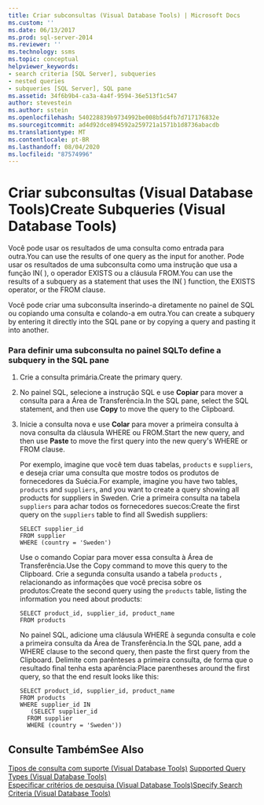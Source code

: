 ```yaml
---
title: Criar subconsultas (Visual Database Tools) | Microsoft Docs
ms.custom: ''
ms.date: 06/13/2017
ms.prod: sql-server-2014
ms.reviewer: ''
ms.technology: ssms
ms.topic: conceptual
helpviewer_keywords:
- search criteria [SQL Server], subqueries
- nested queries
- subqueries [SQL Server], SQL pane
ms.assetid: 34f6b9b4-ca3a-4a4f-9594-36e513f1c547
author: stevestein
ms.author: sstein
ms.openlocfilehash: 540228839b9734992be008b5d4fb7d717176832e
ms.sourcegitcommit: ad4d92dce894592a259721a1571b1d8736abacdb
ms.translationtype: MT
ms.contentlocale: pt-BR
ms.lasthandoff: 08/04/2020
ms.locfileid: "87574996"
---
```

# <a name="create-subqueries-visual-database-tools"></a><span data-ttu-id="022ea-102">Criar subconsultas (Visual Database Tools)</span><span class="sxs-lookup"><span data-stu-id="022ea-102">Create Subqueries (Visual Database Tools)</span></span>
  <span data-ttu-id="022ea-103">Você pode usar os resultados de uma consulta como entrada para outra.</span><span class="sxs-lookup"><span data-stu-id="022ea-103">You can use the results of one query as the input for another.</span></span> <span data-ttu-id="022ea-104">Pode usar os resultados de uma subconsulta como uma instrução que usa a função IN( ), o operador EXISTS ou a cláusula FROM.</span><span class="sxs-lookup"><span data-stu-id="022ea-104">You can use the results of a subquery as a statement that uses the IN( ) function, the EXISTS operator, or the FROM clause.</span></span>  
  
 <span data-ttu-id="022ea-105">Você pode criar uma subconsulta inserindo-a diretamente no painel de SQL ou copiando uma consulta e colando-a em outra.</span><span class="sxs-lookup"><span data-stu-id="022ea-105">You can create a subquery by entering it directly into the SQL pane or by copying a query and pasting it into another.</span></span>  
  
### <a name="to-define-a-subquery-in-the-sql-pane"></a><span data-ttu-id="022ea-106">Para definir uma subconsulta no painel SQL</span><span class="sxs-lookup"><span data-stu-id="022ea-106">To define a subquery in the SQL pane</span></span>  
  
1.  <span data-ttu-id="022ea-107">Crie a consulta primária.</span><span class="sxs-lookup"><span data-stu-id="022ea-107">Create the primary query.</span></span>  
  
2.  <span data-ttu-id="022ea-108">No painel SQL, selecione a instrução SQL e use **Copiar** para mover a consulta para a Área de Transferência.</span><span class="sxs-lookup"><span data-stu-id="022ea-108">In the SQL pane, select the SQL statement, and then use **Copy** to move the query to the Clipboard.</span></span>  
  
3.  <span data-ttu-id="022ea-109">Inicie a consulta nova e use **Colar** para mover a primeira consulta à nova consulta da cláusula WHERE ou FROM.</span><span class="sxs-lookup"><span data-stu-id="022ea-109">Start the new query, and then use **Paste** to move the first query into the new query's WHERE or FROM clause.</span></span>  
  
     <span data-ttu-id="022ea-110">Por exemplo, imagine que você tem duas tabelas, `products` e `suppliers`, e deseja criar uma consulta que mostre todos os produtos de fornecedores da Suécia.</span><span class="sxs-lookup"><span data-stu-id="022ea-110">For example, imagine you have two tables, `products` and `suppliers`, and you want to create a query showing all products for suppliers in Sweden.</span></span> <span data-ttu-id="022ea-111">Crie a primeira consulta na tabela `suppliers` para achar todos os fornecedores suecos:</span><span class="sxs-lookup"><span data-stu-id="022ea-111">Create the first query on the `suppliers` table to find all Swedish suppliers:</span></span>  
  
    ```  
    SELECT supplier_id  
    FROM supplier  
    WHERE (country = 'Sweden')  
    ```  
  
     <span data-ttu-id="022ea-112">Use o comando Copiar para mover essa consulta à Área de Transferência.</span><span class="sxs-lookup"><span data-stu-id="022ea-112">Use the Copy command to move this query to the Clipboard.</span></span> <span data-ttu-id="022ea-113">Crie a segunda consulta usando a tabela `products` , relacionando as informações que você precisa sobre os produtos:</span><span class="sxs-lookup"><span data-stu-id="022ea-113">Create the second query using the `products` table, listing the information you need about products:</span></span>  
  
    ```  
    SELECT product_id, supplier_id, product_name  
    FROM products  
    ```  
  
     <span data-ttu-id="022ea-114">No painel SQL, adicione uma cláusula WHERE à segunda consulta e cole a primeira consulta da Área de Transferência.</span><span class="sxs-lookup"><span data-stu-id="022ea-114">In the SQL pane, add a WHERE clause to the second query, then paste the first query from the Clipboard.</span></span> <span data-ttu-id="022ea-115">Delimite com parênteses a primeira consulta, de forma que o resultado final tenha esta aparência:</span><span class="sxs-lookup"><span data-stu-id="022ea-115">Place parentheses around the first query, so that the end result looks like this:</span></span>  
  
    ```  
    SELECT product_id, supplier_id, product_name  
    FROM products  
    WHERE supplier_id IN  
       (SELECT supplier_id  
      FROM supplier  
      WHERE (country = 'Sweden'))  
    ```  
  
## <a name="see-also"></a><span data-ttu-id="022ea-116">Consulte Também</span><span class="sxs-lookup"><span data-stu-id="022ea-116">See Also</span></span>  
 <span data-ttu-id="022ea-117">[Tipos de consulta com suporte &#40;Visual Database Tools&#41;](visual-database-tools.md) </span><span class="sxs-lookup"><span data-stu-id="022ea-117">[Supported Query Types &#40;Visual Database Tools&#41;](visual-database-tools.md) </span></span>  
 [<span data-ttu-id="022ea-118">Especificar critérios de pesquisa &#40;Visual Database Tools&#41;</span><span class="sxs-lookup"><span data-stu-id="022ea-118">Specify Search Criteria &#40;Visual Database Tools&#41;</span></span>](specify-search-criteria-visual-database-tools.md)  
  
  

